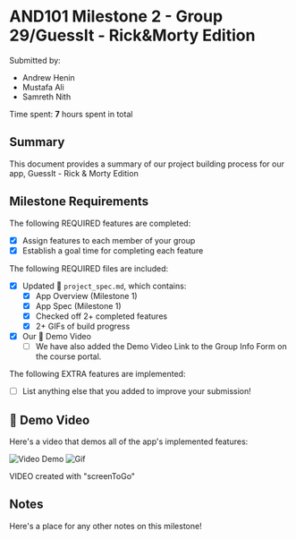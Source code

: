 <!-- (This is a comment) INSTRUCTIONS: Go through this page and fill out any **bolded** entries with their correct values.-->

# AND101 Milestone 2 - **Group 29/GuessIt - Rick&Morty Edition**

Submitted by:
- Andrew Henin
- Mustafa Ali
- Samreth Nith

Time spent: **7** hours spent in total

## Summary

This document provides a summary of our project building process for our app, GuessIt - Rick & Morty Edition

## Milestone Requirements

<!-- Please be sure to change the [ ] to [x] for any features you completed.  If a feature is not checked [x], you might miss the points for that item! -->

The following REQUIRED features are completed:

- [x] Assign features to each member of your group
- [x] Establish a goal time for completing each feature

The following REQUIRED files are included:

- [x] Updated 📄 `project_spec.md`, which contains:
  - [X] App Overview (Milestone 1)
  - [X] App Spec (Milestone 1)
  - [x] Checked off 2+ completed features
  - [x] 2+ GIFs of build progress

- [x] Our 🎥 Demo Video
  - [ ] We have also added the Demo Video Link to the Group Info Form on the course portal.

The following EXTRA features are implemented:

- [ ] List anything else that you added to improve your submission!

## 🎥 Demo Video

Here's a video that demos all of the app's implemented features:

<img src='https://i.imgur.com/PgmtYD3.gif' title='Video Demo' width='' alt='Video Demo' />

<img src='https://github.com/Mustafa-Ali-code/RickandMorty/assets/118310302/44e58e5a-591d-4257-a5d0-42e2c2b94029' title='Updated Video' width='' alt='Gif' />

VIDEO created with "screenToGo"

## Notes

Here's a place for any other notes on this milestone!
